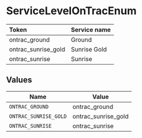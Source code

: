 # ServiceLevelOnTracEnum

|Token | Service name|
|:---|:---|
| ontrac_ground | Ground|
| ontrac_sunrise_gold | Sunrise Gold|
| ontrac_sunrise | Sunrise|



## Values

| Name                  | Value                 |
| --------------------- | --------------------- |
| `ONTRAC_GROUND`       | ontrac_ground         |
| `ONTRAC_SUNRISE_GOLD` | ontrac_sunrise_gold   |
| `ONTRAC_SUNRISE`      | ontrac_sunrise        |